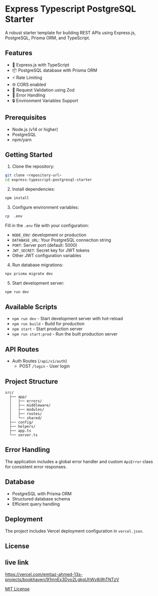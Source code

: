 # Express Typescript PostgreSQL Starter

A robust starter template for building REST APIs using Express.js, PostgreSQL, Prisma ORM, and TypeScript.

## Features

- 🚀 Express.js with TypeScript
- 📦 PostgreSQL database with Prisma ORM
- ⚡ Rate Limiting
- 🌐 CORS enabled
- 🔄 Request Validation using Zod
- 🎯 Error Handling
- 🔒 Environment Variables Support

## Prerequisites

- Node.js (v14 or higher)
- PostgreSQL
- npm/yarn

## Getting Started

1. Clone the repository:

```sh
git clone <repository-url>
cd express-typescript-postgresql-starter
```

2. Install dependencies:

```sh
npm install
```

3. Configure environment variables:

```sh
cp  .env
```

Fill in the `.env` file with your configuration:

- `NODE_ENV`: development or production
- `DATABASE_URL`: Your PostgreSQL connection string
- `PORT`: Server port (default: 5000)
- `JWT_SECRET`: Secret key for JWT tokens
- Other JWT configuration variables

4. Run database migrations:

```sh
npx prisma migrate dev
```

5. Start development server:

```sh
npm run dev
```

## Available Scripts

- `npm run dev` - Start development server with hot-reload
- `npm run build` - Build for production
- `npm start` - Start production server
- `npm run start:prod` - Run the built production server

## API Routes

- Auth Routes (`/api/v1/auth`)
  - POST `/login` - User login

## Project Structure

```
src/
  ├── app/
  │   ├── errors/
  │   ├── middleware/
  │   ├── modules/
  │   ├── routes/
  │   └── shared/
  ├── config/
  ├── helpers/
  ├── app.ts
  └── server.ts
```

## Error Handling

The application includes a global error handler and custom `ApiError` class for consistent error responses.

## Database

- PostgreSQL with Prisma ORM
- Structured database schema
- Efficient query handling

## Deployment

The project includes Vercel deployment configuration in `vercel.json`.

## License

## live link

https://vercel.com/emtiaz-ahmed-13s-projects/bookhaven/91mnEx3Dvo2LgkgUhWy8j9hTNTzV

[MIT License](LICENSE)
